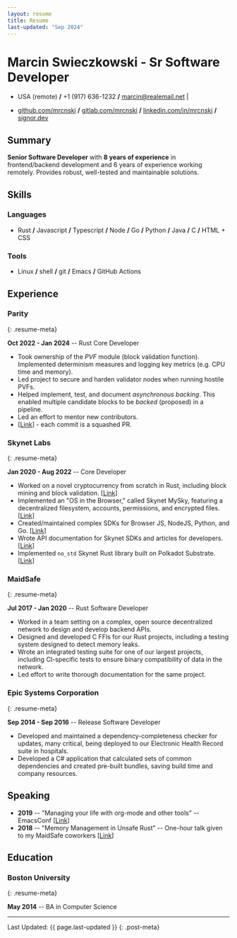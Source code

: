 ```yaml
---
layout: resume
title: Resume
last-updated: "Sep 2024"
---
```


# Marcin Swieczkowski - Sr Software Developer

- USA (remote) **/** +1 (917) 636-1232 **/** [marcin@realemail.net](mailto:marcin@realemail.net) |

- [github.com/mrcnski](https://github.com/mrcnski) **/**
  [gitlab.com/mrcnski](https://gitlab.com/mrcnski) **/**
  [linkedin.com/in/mrcnski](https://linkedin.com/in/mrcnski) **/**
  [signor.dev](https://signor.dev)

## Summary

**Senior Software Developer** with **8 years of experience** in frontend/backend
development and 6 years of experience working remotely. Provides robust,
well-tested and maintainable solutions.

## Skills

### Languages

- Rust **/** Javascript **/** Typescript **/** Node **/** Go **/** Python
  **/** Java **/** C **/** HTML + CSS

### Tools

- Linux **/** shell **/** git **/** Emacs **/** GitHub Actions

## Experience

### Parity
{: .resume-meta}

**Oct 2022 - Jan 2024** -- Rust Core Developer

- Took ownership of the *PVF* module (block validation function). Implemented
  determinism measures and logging key metrics (e.g. CPU time and memory).
- Led project to secure and harden validator nodes when running hostile PVFs.
- Helped implement, test, and document *asynchronous backing*. This enabled
  multiple candidate blocks to be *backed* (proposed) in a pipeline.
- Led an effort to mentor new contributors.
- [[Link](https://github.com/paritytech/polkadot-sdk/commits?author=mrcnski)] -
  each commit is a squashed PR.

### Skynet Labs
{: .resume-meta}

**Jan 2020 - Aug 2022** -- Core Developer

- Worked on a novel cryptocurrency from scratch in Rust, including block mining
  and block validation. [[Link](https://gitlab.com/SkynetLabs/skynet-token/)]
- Implemented an "OS in the Browser," called Skynet MySky, featuring a
  decentralized filesystem, accounts, permissions, and encrypted files.
  [[Link](https://github.com/SkynetLabs/skynet-mysky)]
- Created/maintained complex SDKs for Browser JS, NodeJS, Python, and Go.
  [[Link](https://github.com/SkynetLabs/skynet-js)]
- Wrote API documentation for Skynet SDKs and articles for developers.
  [[Link](https://medium.com/@marcins)]
- Implemented `no_std` Skynet Rust library built on Polkadot Substrate.
  [[Link](https://github.com/SkynetLabs/skynet-substrate)]

### MaidSafe
{: .resume-meta}

**Jul 2017 - Jan 2020** -- Rust Software Developer

- Worked in a team setting on a complex, open source decentralized network to
  design and develop backend APIs.
- Designed and developed C FFIs for our Rust projects, including a testing
  system designed to detect memory leaks.
- Wrote an integrated testing suite for one of our largest projects, including
  CI-specific tests to ensure binary compatibility of data in the network.
- Led effort to write thorough documentation for the same project.

### Epic Systems Corporation
{: .resume-meta}

**Sep 2014 - Sep 2016** -- Release Software Developer

- Developed and maintained a dependency-completeness checker for updates, many
  critical, being deployed to our Electronic Health Record suite in hospitals.
- Developed a C# application that calculated sets of common dependencies and
  created pre-built bundles, saving build time and company resources.

## Speaking

- **2019** -- "Managing your life with org-mode and other tools" -- EmacsConf
  [[Link](https://emacsconf.org/2019/schedule)]
- **2018** -- "Memory Management in Unsafe Rust" -- One-hour talk given to my
  MaidSafe coworkers [[Link](https://github.com/mrcnski/unsafe-rust)]

## Education

### Boston University
{: .resume-meta}

**May 2014** -- BA in Computer Science

---

Last Updated: {{ page.last-updated }}
{: .post-meta}
